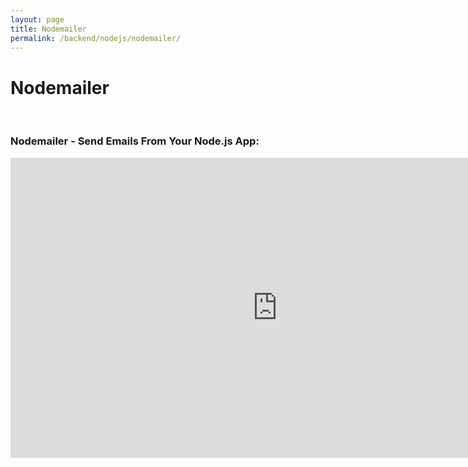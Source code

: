```yaml
---
layout: page
title: Nodemailer
permalink: /backend/nodejs/nodemailer/
---
```


# Nodemailer

<br/>

### Nodemailer - Send Emails From Your Node.js App:



<div align="center">
    <iframe width="853" height="480" src="https://www.youtube.com/embed/nF9g1825mwk" frameborder="0" allowfullscreen></iframe>
</div>
